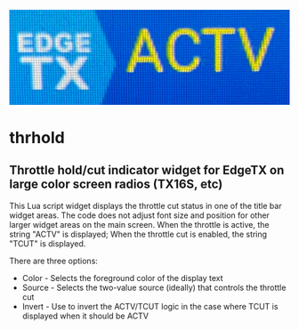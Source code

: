 ![Title bar image of thrhold widget](IMG_1199.png)
# thrhold
## Throttle hold/cut indicator widget for EdgeTX on large color screen radios (TX16S, etc)
This Lua script widget displays the throttle cut status in one of the title bar widget areas.
The code does not adjust font size and position for other larger widget areas on the main screen.
When the throttle is active, the string "ACTV" is displayed;
When the throttle cut is enabled, the string "TCUT" is displayed.

There are three options:
- Color - Selects the foreground color of the display text
- Source - Selects the two-value source (ideally) that controls the throttle cut
- Invert - Use to invert the ACTV/TCUT logic in the case where TCUT is displayed when it should be ACTV
